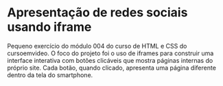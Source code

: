 # Apresentação de redes sociais usando iframe
Pequeno exercício do módulo 004 do curso de HTML e CSS do cursoemvideo. O foco do projeto foi o uso de iframes para construir uma interface interativa com botões clicáveis que mostra páginas internas do próprio site. Cada botão, quando clicado, apresenta uma página diferente dentro da tela do smartphone.